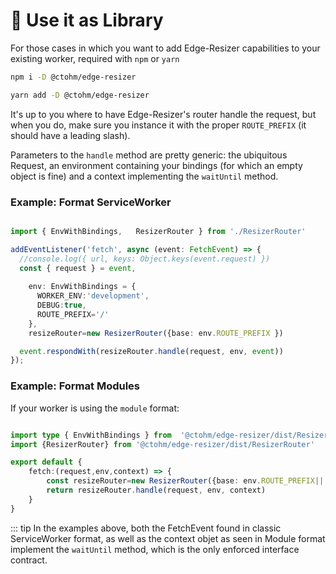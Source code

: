 # 📙 Use it as Library

For those cases in which you want to add Edge-Resizer capabilities to your existing worker, required with `npm` or `yarn` 

```bash
npm i -D @ctohm/edge-resizer
```


```bash
yarn add -D @ctohm/edge-resizer
```

It's up to you where to have Edge-Resizer's router handle the request, but when you do, make sure you instance it with the proper `ROUTE_PREFIX` (it should have a leading slash).

Parameters to the `handle` method are pretty generic: the ubiquitous Request, an environment containing your bindings (for which an empty object is fine)  and a context implementing the `waitUntil` method. 


### Example: Format ServiceWorker

```ts 

import { EnvWithBindings,   ResizerRouter } from './ResizerRouter'

addEventListener('fetch', async (event: FetchEvent) => {
  //console.log({ url, keys: Object.keys(event.request) })
  const { request } = event,
    
    env: EnvWithBindings = {
      WORKER_ENV:'development',
      DEBUG:true,
      ROUTE_PREFIX='/'
    },
    resizeRouter=new ResizerRouter({base: env.ROUTE_PREFIX })

  event.respondWith(resizeRouter.handle(request, env, event))
});
``` 

### Example: Format Modules

If your worker is using the `module` format:


```ts 

import type { EnvWithBindings } from  '@ctohm/edge-resizer/dist/ResizerRouter'
import {ResizerRouter} from '@ctohm/edge-resizer/dist/ResizerRouter'

export default {
    fetch:(request,env,context) => {
        const resizeRouter=new ResizerRouter({base: env.ROUTE_PREFIX||'/' })
        return resizeRouter.handle(request, env, context)
    }
}

``` 

::: tip 
In the examples above, both the FetchEvent found in classic ServiceWorker format, as well as the context objet as seen in Module format implement the `waitUntil` method, which is the only enforced interface contract.